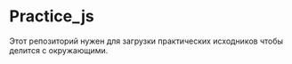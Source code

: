 # Practice_js
Этот репозиторий нужен для загрузки практических исходников чтобы делится с окружающими. 
